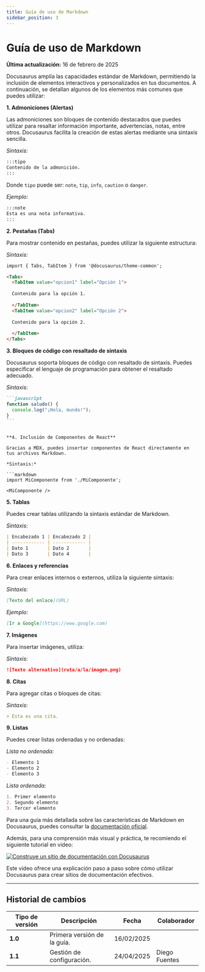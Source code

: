 ```yaml
---
title: Guía de uso de Markdown
sidebar_position: 3
---
```


# Guía de uso de Markdown

**Última actualización:** 16 de febrero de 2025

Docusaurus amplía las capacidades estándar de Markdown, permitiendo la inclusión de elementos interactivos y personalizados en tus documentos. A continuación, se detallan algunos de los elementos más comunes que puedes utilizar:

**1. Admoniciones (Alertas)**

Las admoniciones son bloques de contenido destacados que puedes utilizar para resaltar información importante, advertencias, notas, entre otros. Docusaurus facilita la creación de estas alertas mediante una sintaxis sencilla.

_Sintaxis:_

```markdown
:::tipo
Contenido de la admonición.
:::
```

Donde `tipo` puede ser: `note`, `tip`, `info`, `caution` o `danger`.

_Ejemplo:_

```markdown
:::note
Esta es una nota informativa.
:::
```

**2. Pestañas (Tabs)**

Para mostrar contenido en pestañas, puedes utilizar la siguiente estructura:

_Sintaxis:_

```markdown
import { Tabs, TabItem } from '@docusaurus/theme-common';

<Tabs>
  <TabItem value="opcion1" label="Opción 1">
  
  Contenido para la opción 1.
  
  </TabItem>
  <TabItem value="opcion2" label="Opción 2">
  
  Contenido para la opción 2.
  
  </TabItem>
</Tabs>
```

**3. Bloques de código con resaltado de sintaxis**

Docusaurus soporta bloques de código con resaltado de sintaxis. Puedes especificar el lenguaje de programación para obtener el resaltado adecuado.

_Sintaxis:_

````markdown
```javascript
function saludo() {
  console.log("¡Hola, mundo!");
}
```
````

````

**4. Inclusión de Componentes de React**

Gracias a MDX, puedes insertar componentes de React directamente en tus archivos Markdown.

*Sintaxis:*

```markdown
import MiComponente from './MiComponente';

<MiComponente />
````

**5. Tablas**

Puedes crear tablas utilizando la sintaxis estándar de Markdown.

_Sintaxis:_

```markdown
| Encabezado 1 | Encabezado 2 |
| ------------ | ------------ |
| Dato 1       | Dato 2       |
| Dato 3       | Dato 4       |
```

**6. Enlaces y referencias**

Para crear enlaces internos o externos, utiliza la siguiente sintaxis:

_Sintaxis:_

```markdown
[Texto del enlace](URL)
```

_Ejemplo:_

```markdown
[Ir a Google](https://www.google.com)
```

**7. Imágenes**

Para insertar imágenes, utiliza:

_Sintaxis:_

```markdown
![Texto alternativo](ruta/a/la/imagen.png)
```

**8. Citas**

Para agregar citas o bloques de citas:

_Sintaxis:_

```markdown
> Esta es una cita.
```

**9. Listas**

Puedes crear listas ordenadas y no ordenadas:

_Lista no ordenada:_

```markdown
- Elemento 1
- Elemento 2
- Elemento 3
```

_Lista ordenada:_

```markdown
1. Primer elemento
2. Segundo elemento
3. Tercer elemento
```

Para una guía más detallada sobre las características de Markdown en Docusaurus, puedes consultar la [documentación oficial](https://docusaurus.io/docs/markdown-features).

Además, para una comprensión más visual y práctica, te recomiendo el siguiente tutorial en video:

[![Construye un sitio de documentación con Docusaurus](https://img.youtube.com/vi/2R53Y7eP45k/0.jpg)](https://www.youtube.com/watch?v=2R53Y7eP45k)

Este video ofrece una explicación paso a paso sobre cómo utilizar Docusaurus para crear sitios de documentación efectivos.


---

## Historial de cambios

| **Tipo de versión** | **Descripción** | **Fecha**  | **Colaborador** |
| ------------------- | --------------- | ---------- | --------------- |
| **1.0**             | Primera versión de la guía. | 16/02/2025 |   |
| **1.1**             |  Gestión de configuración.  | 24/04/2025 | Diego Fuentes |